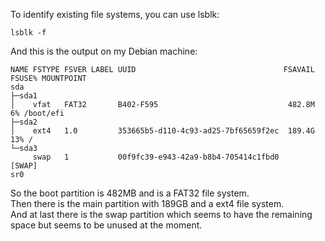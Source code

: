 To identify existing file systems, you can use lsblk:
```
lsblk -f
```
And this is the output on my Debian machine:
```
NAME FSTYPE FSVER LABEL UUID                                 FSAVAIL FSUSE% MOUNTPOINT
sda                                                                         
├─sda1
│    vfat   FAT32       B402-F595                             482.8M     6% /boot/efi
├─sda2
│    ext4   1.0         353665b5-d110-4c93-ad25-7bf65659f2ec  189.4G    13% /
└─sda3
     swap   1           00f9fc39-e943-42a9-b8b4-705414c1fbd0                [SWAP]
sr0                                                                         
```
So the boot partition is 482MB and is a FAT32 file system.\
Then there is the main partition with 189GB and a ext4 file system.\
And at last there is the swap partition which seems to have the remaining space but seems to be unused at the moment.
